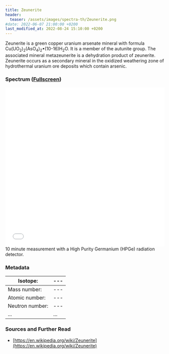 ```yaml
---
title: Zeunerite
header:
  teaser: /assets/images/spectra-th/Zeunerite.png
#date: 2022-06-07 21:00:00 +0200
last_modified_at: 2022-08-24 15:10:00 +0200
---
```


Zeunerite is a green copper uranium arsenate mineral with formula Cu(UO<sub>2</sub>)<sub>2</sub>(AsO<sub>4</sub>)<sub>2</sub>•(10-16)H<sub>2</sub>O. It is a member of the autunite group. The associated mineral metazeunerite is a dehydration product of zeunerite. Zeunerite occurs as a secondary mineral in the oxidized weathering zone of hydrothermal uranium ore deposits which contain arsenic.

### Spectrum ([Fullscreen](/assets/spectra/Zeunerite.html))

<iframe width="100%" height="500" src="/assets/spectra/Zeunerite.html" title="Zeunerite gamma spectrum" frameborder="0" allowfullscreen></iframe>
10 minute measurement with a High Purity Germanium (HPGe) radiation detector.

### Metadata

| Isotope:        | --- |
| --------------- | --- |
| Mass number:    | --- |
| Atomic number:  | --- |
| Neutron number: | --- |
| ...             | ... |

### Sources and Further Read

- [https://en.wikipedia.org/wiki/Zeunerite](https://en.wikipedia.org/wiki/Zeunerite)
